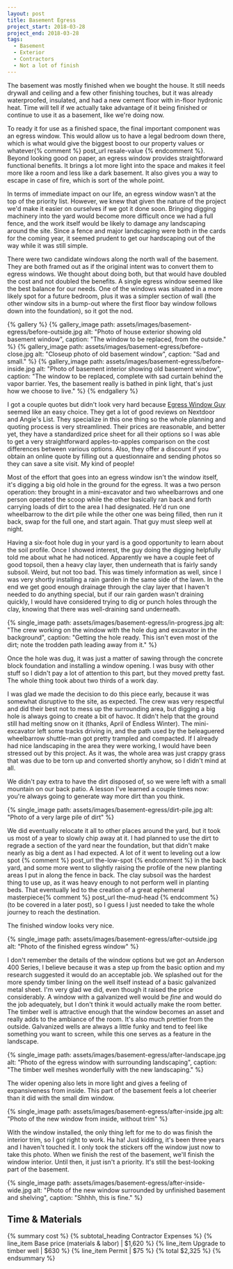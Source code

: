 ```yaml
---
layout: post
title: Basement Egress
project_start: 2018-03-28
project_end: 2018-03-28
tags:
  - Basement
  - Exterior
  - Contractors
  - Not a lot of finish
---
```


The basement was mostly finished when we bought the house.
It still needs drywall and ceiling and a few other finishing touches, but it was already waterproofed, insulated, and had a new cement floor with in-floor hydronic heat.
Time will tell if we actually take advantage of it being finished or continue to use it as a basement, like we're doing now.

To ready it for use as a finished space, the final important component was an egress window.
This would allow us to have a legal bedroom down there, which is what would give the biggest boost to our property values or whatever{% comment %} post_url resale-value {% endcomment %}.
Beyond looking good on paper, an egress window provides straightforward functional benefits.
It brings a lot more light into the space and makes it feel more like a room and less like a dark basement.
It also gives you a way to escape in case of fire, which is sort of the whole point.

In terms of immediate impact on our life, an egress window wasn't at the top of the priority list.
However, we knew that given the nature of the project we'd make it easier on ourselves if we got it done soon.
Bringing digging machinery into the yard would become more difficult once we had a full fence, and the work itself would be likely to damage any landscaping around the site.
Since a fence and major landscaping were both in the cards for the coming year, it seemed prudent to get our hardscaping out of the way while it was still simple.

There were two candidate windows along the north wall of the basement.
They are both framed out as if the original intent was to convert them to egress windows.
We thought about doing both, but that would have doubled the cost and not doubled the benefits.
A single egress window seemed like the best balance for our needs.
One of the windows was situated in a more likely spot for a future bedroom, plus it was a simpler section of wall (the other window sits in a bump-out where the first floor bay window follows down into the foundation), so it got the nod.

{% gallery %}
{% gallery_image path: assets/images/basement-egress/before-outside.jpg alt: "Photo of house exterior showing old basement window", caption: "The window to be replaced, from the outside." %}
{% gallery_image path: assets/images/basement-egress/before-close.jpg alt: "Closeup photo of old basement window", caption: "Sad and small." %}
{% gallery_image path: assets/images/basement-egress/before-inside.jpg alt: "Photo of basement interior showing old basement window", caption: "The window to be replaced, complete with sad curtain behind the vapor barrier. Yes, the basement really is bathed in pink light, that's just how we choose to live." %}
{% endgallery %}

I got a couple quotes but didn't look very hard because [Egress Window Guy](http://www.egresswindowguy.com/) seemed like an easy choice.
They get a lot of good reviews on Nextdoor and Angie's List.
They specialize in this one thing so the whole planning and quoting process is very streamlined.
Their prices are reasonable, and better yet, they have a standardized price sheet for all their options so I was able to get a very straightforward apples-to-apples comparison on the cost differences between various options.
Also, they offer a discount if you obtain an online quote by filling out a questionnaire and sending photos so they can save a site visit.
My kind of people!

Most of the effort that goes into an egress window isn't the window itself, it's digging a big old hole in the ground for the egress.
It was a two person operation: they brought in a mini-excavator and two wheelbarrows and one person operated the scoop while the other basically ran back and forth carrying loads of dirt to the area I had designated.
He'd run one wheelbarrow to the dirt pile while the other one was being filled, then run it back, swap for the full one, and start again.
That guy must sleep well at night.

Having a six-foot hole dug in your yard is a good opportunity to learn about the soil profile.
Once I showed interest, the guy doing the digging helpfully told me about what he had noticed.
Apparently we have a couple feet of good topsoil, then a heavy clay layer, then underneath that is fairly sandy subsoil.
Weird, but not too bad.
This was timely information as well, since I was very shortly installing a rain garden in the same side of the lawn.
In the end we get good enough drainage through the clay layer that I haven't needed to do anything special, but if our rain garden wasn't draining quickly, I would have considered trying to dig or punch holes through the clay, knowing that there was well-draining sand underneath.

{% single_image path: assets/images/basement-egress/in-progress.jpg alt: "The crew working on the window with the hole dug and excavator in the background", caption: "Getting the hole ready. This isn't even most of the dirt; note the trodden path leading away from it." %}

Once the hole was dug, it was just a matter of sawing through the concrete block foundation and installing a window opening.
I was busy with other stuff so I didn't pay a lot of attention to this part, but they moved pretty fast.
The whole thing took about two thirds of a work day.

I was glad we made the decision to do this piece early, because it was somewhat disruptive to the site, as expected.
The crew was very respectful and did their best not to mess up the surrounding area, but digging a big hole is always going to create a bit of havoc.
It didn't help that the ground still had melting snow on it (thanks, April of Endless Winter).
The mini-excavator left some tracks driving in, and the path used by the beleaguered wheelbarrow shuttle-man got pretty trampled and compacted.
If I already had nice landscaping in the area they were working, I would have been stressed out by this project.
As it was, the whole area was just crappy grass that was due to be torn up and converted shortly anyhow, so I didn't mind at all.

We didn't pay extra to have the dirt disposed of, so we were left with a small mountain on our back patio.
A lesson I've learned a couple times now: you're always going to generate way more dirt than you think.

{% single_image path: assets/images/basement-egress/dirt-pile.jpg alt: "Photo of a very large pile of dirt" %}

We did eventually relocate it all to other places around the yard, but it took us most of a year to slowly chip away at it.
I had planned to use the dirt to regrade a section of the yard near the foundation, but that didn't make nearly as big a dent as I had expected.
A lot of it went to leveling out a low spot {% comment %} post_url the-low-spot {% endcomment %} in the back yard, and some more went to slightly raising the profile of the new planting areas I put in along the fence in back.
The clay subsoil was the hardest thing to use up, as it was heavy enough to not perform well in planting beds.
That eventually led to the creation of a great ephemeral masterpiece{% comment %} post_url the-mud-head {% endcomment %} (to be covered in a later post), so I guess I just needed to take the whole journey to reach the destination.

The finished window looks very nice.

{% single_image path: assets/images/basement-egress/after-outside.jpg alt: "Photo of the finished egress window" %}

I don't remember the details of the window options but we got an Anderson 400 Series, I believe because it was a step up from the basic option and my research suggested it would do an acceptable job.
We splashed out for the more spendy timber lining on the well itself instead of a basic galvanized metal sheet.
I'm very glad we did, even though it raised the price considerably.
A window with a galvanized well would be _fine_ and would do the job adequately, but I don't think it would actually make the room better.
The timber well is attractive enough that the window becomes an asset and really adds to the ambiance of the room.
It's also much prettier from the outside.
Galvanized wells are always a little funky and tend to feel like something you want to screen, while this one serves as a feature in the landscape.

{% single_image path: assets/images/basement-egress/after-landscape.jpg alt: "Photo of the egress window with surrounding landscaping", caption: "The timber well meshes wonderfully with the new landscaping." %}

The wider opening also lets in more light and gives a feeling of expansiveness from inside.
This part of the basement feels a lot cheerier than it did with the small dim window.

{% single_image path: assets/images/basement-egress/after-inside.jpg alt: "Photo of the new window from inside, without trim" %}

With the window installed, the only thing left for me to do was finish the interior trim, so I got right to work.
Ha ha!
Just kidding, it's been three years and I haven't touched it.
I only took the stickers off the window just now to take this photo.
When we finish the rest of the basement, we'll finish the window interior.
Until then, it just isn't a priority.
It's still the best-looking part of the basement.

{% single_image path: assets/images/basement-egress/after-inside-wide.jpg alt: "Photo of the new window surrounded by unfinished basement and shelving", caption: "Shhhh, this is fine." %}

## Time & Materials ##

{% summary cost %}
{% subtotal_heading Contractor Expenses %}
{% line_item Base price (materials & labor) | $1,620 %}
{% line_item Upgrade to timber well | $630 %}
{% line_item Permit | $75 %}
{% total $2,325 %}
{% endsummary %}
